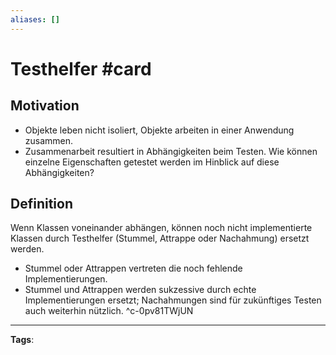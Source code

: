 ```yaml
---
aliases: []
---
```


# Testhelfer #card
## Motivation
- Objekte leben nicht isoliert, Objekte arbeiten in einer Anwendung zusammen.
- Zusammenarbeit resultiert in Abhängigkeiten beim Testen. Wie können einzelne Eigenschaften getestet werden im Hinblick auf diese Abhängigkeiten?
## Definition
Wenn Klassen voneinander abhängen, können noch nicht implementierte Klassen durch Testhelfer (Stummel, Attrappe oder Nachahmung) ersetzt werden.
- Stummel oder Attrappen vertreten die noch fehlende Implementierungen.
- Stummel und Attrappen werden sukzessive durch echte Implementierungen ersetzt; Nachahmungen sind für zukünftiges Testen auch weiterhin nützlich.
^c-0pv81TWjUN
---
**Tags**: 